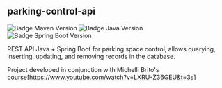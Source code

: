 ## parking-control-api 


![Badge Maven Version](https://img.shields.io/badge/maven-v4.0.0-blue)
![Badge Java Version](https://img.shields.io/badge/java-v11-brightgreen)
![Badge Spring Boot Version](https://img.shields.io/badge/spring--boot-v2.7.0-blueviolet)

REST API Java + Spring Boot for parking space control, allows querying, inserting, updating, and removing records in the database.

Project developed in conjunction with Michelli Brito's course[https://www.youtube.com/watch?v=LXRU-Z36GEU&t=3s]


